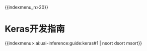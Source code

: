 {{indexmenu_n>20}}

# Keras开发指南

{{indexmenu>:ai:uai-inference:guide:keras#1 | nsort dsort msort}}

